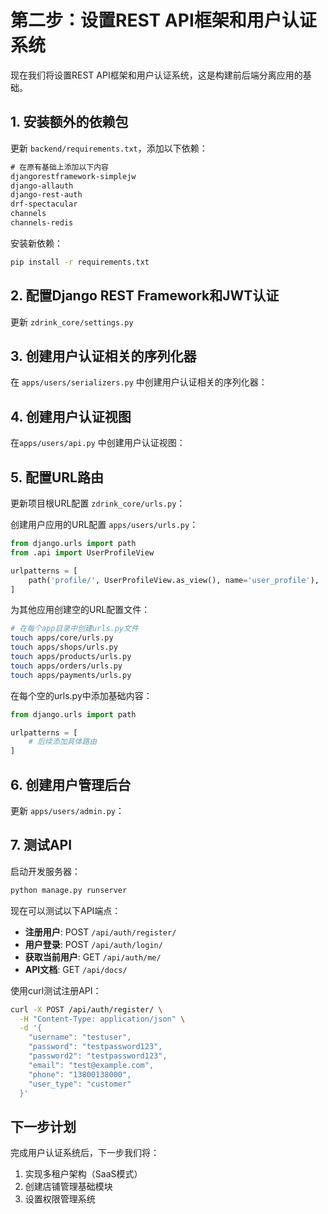 # 第二步：设置REST API框架和用户认证系统

现在我们将设置REST API框架和用户认证系统，这是构建前后端分离应用的基础。

## 1. 安装额外的依赖包

更新 `backend/requirements.txt`，添加以下依赖：

```txt
# 在原有基础上添加以下内容
djangorestframework-simplejw
django-allauth
django-rest-auth
drf-spectacular
channels
channels-redis
```

安装新依赖：
```bash
pip install -r requirements.txt
```

## 2. 配置Django REST Framework和JWT认证

更新 `zdrink_core/settings.py`

## 3. 创建用户认证相关的序列化器

在 `apps/users/serializers.py` 中创建用户认证相关的序列化器：

## 4. 创建用户认证视图

在`apps/users/api.py` 中创建用户认证视图：


## 5. 配置URL路由

更新项目根URL配置 `zdrink_core/urls.py`：

创建用户应用的URL配置 `apps/users/urls.py`：

```python
from django.urls import path
from .api import UserProfileView

urlpatterns = [
    path('profile/', UserProfileView.as_view(), name='user_profile'),
]
```

为其他应用创建空的URL配置文件：

```bash
# 在每个app目录中创建urls.py文件
touch apps/core/urls.py
touch apps/shops/urls.py
touch apps/products/urls.py
touch apps/orders/urls.py
touch apps/payments/urls.py
```

在每个空的urls.py中添加基础内容：
```python
from django.urls import path

urlpatterns = [
    # 后续添加具体路由
]
```

## 6. 创建用户管理后台

更新 `apps/users/admin.py`：


## 7. 测试API

启动开发服务器：
```bash
python manage.py runserver
```

现在可以测试以下API端点：

- **注册用户**: POST `/api/auth/register/`
- **用户登录**: POST `/api/auth/login/`
- **获取当前用户**: GET `/api/auth/me/`
- **API文档**: GET `/api/docs/`

使用curl测试注册API：
```bash
curl -X POST /api/auth/register/ \
  -H "Content-Type: application/json" \
  -d '{
    "username": "testuser",
    "password": "testpassword123",
    "password2": "testpassword123",
    "email": "test@example.com",
    "phone": "13800138000",
    "user_type": "customer"
  }'
```

## 下一步计划

完成用户认证系统后，下一步我们将：
1. 实现多租户架构（SaaS模式）
2. 创建店铺管理基础模块
3. 设置权限管理系统